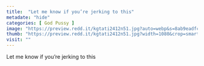 ```yaml
---
title:  "Let me know if you’re jerking to this"
metadate: "hide"
categories: [ God Pussy ]
image: "https://preview.redd.it/kgtati2412n51.jpg?auto=webp&s=8ab9eadfc043569042914c080bd392ddc3f4d77f"
thumb: "https://preview.redd.it/kgtati2412n51.jpg?width=1080&crop=smart&auto=webp&s=4a2e40ac7ef51df4c628bac43068f7ffddf0aa46"
visit: ""
---
```

Let me know if you’re jerking to this
